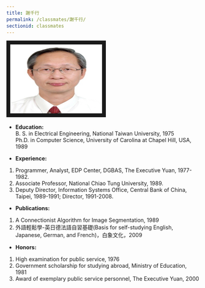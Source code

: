 ```yaml
---
title: 謝千行
permalink: /classmates/謝千行/
sectionid: classmates
---
```

<img src="/img/Hsieh.jpg"
alt="Photo of Dr. Cheng-Hong Hsieh" width="240" height="180" border="10" />

- **Education:**  
   B. S. in Electrical Engineering, National Taiwan University, 1975  
   Ph.D. in Computer Science, University of Carolina at Chapel Hill, USA, 1989  

- **Experience:**  
1.	Programmer, Analyst, EDP Center, DGBAS, The Executive Yuan, 1977-1982.  
2.	Associate Professor, National Chiao Tung University, 1989.  
3.	Deputy Director, Information Systems Office, Central Bank of China,   Taipei, 1989-1991; Director, 1991-2008.  

- **Publications:**  
1.	A Connectionist Algorithm for Image Segmentation, 1989  
2.	外語輕鬆學-英日德法語自習基礎(Basis for self-studying English, Japanese, German, and French)，白象文化，2009  

- **Honors:**
1.	High examination for public service, 1976  
2.	Government scholarship for studying abroad, Ministry of Education, 1981  
3.	Award of exemplary public service personnel, The Executive Yuan, 2000  
